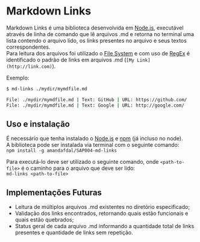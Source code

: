 # Markdown Links

Markdown Links é uma biblioteca desenvolvida em [Node.js](https://nodejs.org/), executável através de linha de comando que lê arquivos .md e retorna no terminal uma lista contendo o arquivo lido, os links presentes no arquivo e seus textos correspondentes.<br>
Para leitura dos arquivos foi utilizado o [File System](https://nodejs.org/api/fs.html) e com uso de [RegEx](https://developer.mozilla.org/pt-BR/docs/Web/JavaScript/Guide/Regular_Expressions) é identificado o padrão de links em arquivos .md (`[My Link](http://link.com)`).

Exemplo:

```sh
$ md-links ./mydir/mymdfile.md

File: ./mydir/mymdfile.md | Text: GitHub | URL: https://github.com/
File: ./mydir/mymdfile.md | Text: Google | URL: http://google.com/
```

## Uso e instalação
É necessário que tenha instalado o [Node.js](https://nodejs.org/) e [npm](https://docs.npmjs.com/) (já incluso no node).<br>
A biblioteca pode ser instalada via terminal com o seguinte comando:<br>
`npm install -g amandafdal/SAP004-md-links`

Para executá-lo deve ser utilizado o seguinte comando, onde `<path-to-file>` é o caminho para o arquivo que deve ser lido:<br>
`md-links <path-to-file>`

## Implementações Futuras
* Leitura de múltiplos arquivos .md existentes no diretório especificado;
* Validação dos links encontrados, retornando quais estão funcionais e quais estão quebrados;
* Status geral de cada arquivo .md informando a quantidade total de links presentes e quantidade de links sem repetição.